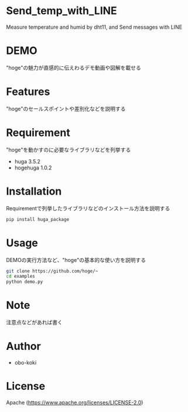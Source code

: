 # Send_temp_with_LINE
Measure temperature and humid by dht11, and Send messages with LINE

# DEMO
"hoge"の魅力が直感的に伝えわるデモ動画や図解を載せる

# Features
"hoge"のセールスポイントや差別化などを説明する

# Requirement
"hoge"を動かすのに必要なライブラリなどを列挙する

* huga 3.5.2
* hogehuga 1.0.2

# Installation
Requirementで列挙したライブラリなどのインストール方法を説明する
```bash
pip install huga_package
```

# Usage
DEMOの実行方法など、"hoge"の基本的な使い方を説明する
```bash
git clone https://github.com/hoge/~
cd examples
python demo.py
```

# Note
注意点などがあれば書く

# Author
* obo-koki

# License
Apache (https://www.apache.org/licenses/LICENSE-2.0)
